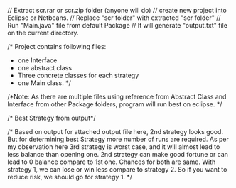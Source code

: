 // Extract scr.rar or scr.zip folder (anyone will do)
// create new project into Eclipse or Netbeans.
// Replace "scr folder" with extracted "scr folder"
// Run "Main.java" file from default Package
// It will generate "output.txt" file on the current directory.

/* Project contains following files: 
- one Interface
- one abstract class
- Three concrete classes for each strategy
- one Main class.
*/

/*Note: As there are multiple files using reference from Abstract Class and Interface from other Package folders, program will run best on eclipse. */

/* Best Strategy from output*/

/*
Based on output for attached output file here, 2nd strategy looks good. 
But for determining best Strategy more number of runs are required. 
As per my observation here 3rd strategy is worst case, and it will almost lead to less balance than opening one. 2nd strategy can make good fortune or can lead to 0 balance compare to 1st one. Chances for both are same. With strategy 1, we can lose or win less compare to strategy 2. So if you want to reduce risk, we should go for strategy 1. 
*/ 


